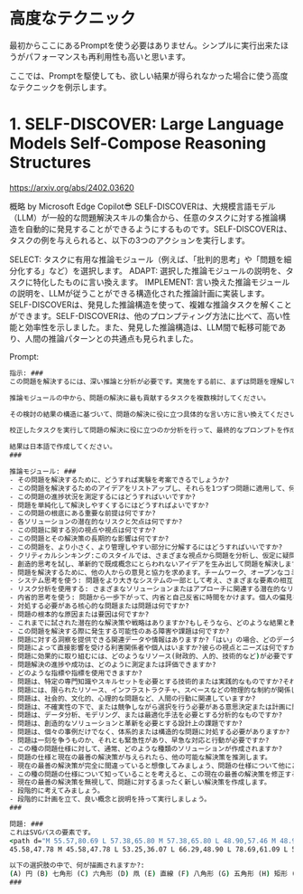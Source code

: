 # 高度なテクニック

最初からここにあるPromptを使う必要はありません。シンプルに実行出来たほうがパフォーマンスも再利用性も高いと思います。

ここでは、Promptを駆使しても、欲しい結果が得られなかった場合に使う高度なテクニックを例示します。


# 1. SELF-DISCOVER: Large Language Models Self-Compose Reasoning Structures

https://arxiv.org/abs/2402.03620

概略 by Microsoft Edge Copilot😎
SELF-DISCOVERは、大規模言語モデル（LLM）が一般的な問題解決スキルの集合から、任意のタスクに対する推論構造を自動的に発見することができるようにするものです。SELF-DISCOVERは、タスクの例を与えられると、以下の3つのアクションを実行します。

SELECT: タスクに有用な推論モジュール（例えば、「批判的思考」や「問題を細分化する」など）を選択します。
ADAPT: 選択した推論モジュールの説明を、タスクに特化したものに言い換えます。
IMPLEMENT: 言い換えた推論モジュールの説明を、LLMが従うことができる構造化された推論計画に実装します。
SELF-DISCOVERは、発見した推論構造を使って、複雑な推論タスクを解くことができます。SELF-DISCOVERは、他のプロンプティング方法に比べて、高い性能と効率性を示しました。また、発見した推論構造は、LLM間で転移可能であり、人間の推論パターンとの共通点も見られました。

Prompt:
```cmd
指示: ###
この問題を解決するには、深い推論と分析が必要です。実施をする前に、まずは問題を理解して、問題の解決に必要なステップを特定してください。

推論モジュールの中から、問題の解決に最も貢献するタスクを複数検討してください。

その検討の結果の構造に基づいて、問題の解決に役に立つ具体的な言い方に言い換えてください。

校正したタスクを実行して問題の解決に役に立つのか分析を行って、最終的なプロンプトを作成してください。そのプロンプトを問題の解決のために実行してください。

結果は日本語で作成してください。
###

推論モジュール: ###
- その問題を解決するために、どうすれば実験を考案できるでしょうか?
- この問題を解決するためのアイデアをリストアップし、それらを1つずつ問題に適用して、何か進歩が見られるかどうかを確認します。
- この問題の進捗状況を測定するにはどうすればいいですか?
- 問題を単純化して解決しやすくするにはどうすればよいですか?
- この問題の根底にある重要な前提は何ですか?
- 各ソリューションの潜在的なリスクと欠点は何ですか?
- この問題に関する別の視点や視点は何ですか?
- この問題とその解決策の長期的な影響は何ですか?
- この問題を、より小さく、より管理しやすい部分に分解するにはどうすればいいですか?
- クリティカルシンキング:このスタイルでは、さまざまな視点から問題を分析し、仮定に疑問を呈し、評価します。入手可能な証拠または情報。論理的推論、証拠に基づく意思決定、および識別に焦点を当てています。思考の潜在的な偏見や欠陥を考慮します。
- 創造的思考を試し、革新的で既成概念にとらわれないアイデアを生み出して問題を解決します。型破りなソリューションを模索し、従来の枠を超えて考え、想像力と独創性を奨励します。
- 問題を解決するために、他の人からの意見と協力を求めます。チームワーク、オープンなコミュニケーション、そしてグループの多様な視点と専門知識により、効果的な解決策を導き出します。
- システム思考を使う: 問題をより大きなシステムの一部として考え、さまざまな要素の相互関連性を理解します。問題に影響を与える根本的な原因、フィードバックループ、および相互依存性を特定し、全体的な開発に焦点を当てます。システム全体に対応するソリューションを考慮します。
- リスク分析を使用する: さまざまなソリューションまたはアプローチに関連する潜在的なリスク、不確実性、およびトレードオフを評価します。潜在的な結果と成功または失敗の可能性を評価し、情報に基づいた意思決定を行うことを強調します。リスクとベネフィットのバランスの取れた分析についてです。
- 内省的思考を使う: 問題から一歩下がって、内省と自己反省に時間をかけます。個人の偏見を検証し、問題解決に影響を与える可能性のある仮定、メンタルモデル、および改善するために過去の経験からオープンに学びます。
- 対処する必要がある核心的な問題または問題は何ですか?
- 問題の根本的な原因または要因は何ですか?
- これまでに試された潜在的な解決策や戦略はありますか?もしそうなら、どのような結果と教訓が得られましたか?
- この問題を解決する際に発生する可能性のある障害や課題は何ですか?
- 問題に対する洞察を提供できる関連データや情報はありますか?「はい」の場合、どのデータソースが利用可能か、また、どのように分析すればよいのでしょうか。
- 問題によって直接影響を受ける利害関係者や個人はいますか?彼らの視点とニーズは何ですか?
- 問題に効果的に取り組むには、どのようなリソース(財政的、人的、技術的など)が必要ですか?
- 問題解決の進捗や成功は、どのように測定または評価できますか?
- どのような指標や指標を使用できますか?
- 問題は、特定の専門知識やスキルセットを必要とする技術的または実践的なものですか?それとも、どちらかというと概念的なものなのか、それとも理論的な問題ですか?
- 問題には、限られたリソース、インフラストラクチャ、スペースなどの物理的な制約が関係していますか?
- 問題は、社会的、文化的、心理的な問題など、人間の行動に関連していますか?
- 問題は、不確実性の下で、または競争しながら選択を行う必要がある意思決定または計画に関係していますか?
- 問題は、データ分析、モデリング、または最適化手法を必要とする分析的なものですか?
- 問題は、創造的なソリューションと革新を必要とする設計上の課題ですか?
- 問題は、個々の事例だけでなく、体系的または構造的な問題に対処する必要がありますか?
- 問題は一刻を争うものか、それとも緊急性があり、早急な対応と行動が必要ですか?
- この種の問題仕様に対して、通常、どのような種類のソリューションが作成されますか?
- 問題の仕様と現在の最善の解決策が与えられたら、他の可能な解決策を推測します。
- 現在の最善の解決策が完全に間違っていると想像してみましょう、問題の仕様について他にどのような考え方がありますか?
- この種の問題の仕様について知っていることを考えると、この現在の最善の解決策を修正する最善の方法は何ですか?
- 現在の最善の解決策を無視して、問題に対するまったく新しい解決策を作成します。
- 段階的に考えてみましょう。
- 段階的に計画を立て、良い概念と説明を持って実行しましょう。
###

問題: ###
これはSVGパスの要素です。
<path d="M 55.57,80.69 L 57.38,65.80 M 57.38,65.80 L 48.90,57.46 M 48.90,57.46 L 
45.58,47.78 M 45.58,47.78 L 53.25,36.07 L 66.29,48.90 L 78.69,61.09 L 55.57,80.69"/>

以下の選択肢の中で、何が描画されますか?:
(A) 円 (B) 七角形 (C) 六角形 (D) 凧 (E) 直線 (F) 八角形 (G) 五角形 (H) 矩形 (I) 領域 (J) 三角形
###
```